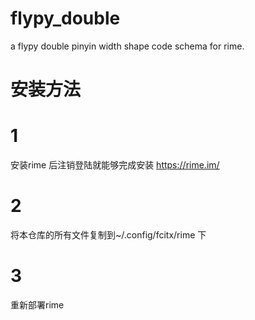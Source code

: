 # flypy_double
a flypy double pinyin width  shape code schema for rime.
# 安装方法
# 1
安装rime 后注销登陆就能够完成安装 https://rime.im/
# 2
将本仓库的所有文件复制到~/.config/fcitx/rime 下
# 3
重新部署rime
